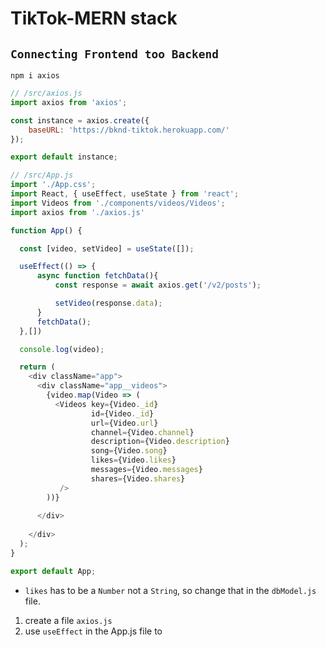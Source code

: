 # TikTok-MERN stack

## `Connecting Frontend too Backend`

`npm i axios`
```js
// /src/axios.js
import axios from 'axios';

const instance = axios.create({
    baseURL: 'https://bknd-tiktok.herokuapp.com/'
});

export default instance;
```


```js
// /src/App.js
import './App.css';
import React, { useEffect, useState } from 'react';
import Videos from './components/videos/Videos';
import axios from './axios.js'

function App() {

  const [video, setVideo] = useState([]);

  useEffect(() => {
      async function fetchData(){
          const response = await axios.get('/v2/posts');

          setVideo(response.data);
      }
      fetchData();
  },[])

  console.log(video);

  return (
    <div className="app">
      <div className="app__videos">
        {video.map(Video => (
          <Videos key={Video._id}
                  id={Video._id}
                  url={Video.url}
                  channel={Video.channel}
                  description={Video.description}
                  song={Video.song}
                  likes={Video.likes}
                  messages={Video.messages}
                  shares={Video.shares}
           />
        ))}
     
      </div>
      
    </div>
  );
}

export default App;
```

* `likes` has to be a `Number` not a `String`, so change that in the `dbModel.js` file.

1. create a file `axios.js`
2. use `useEffect` in the App.js file to 